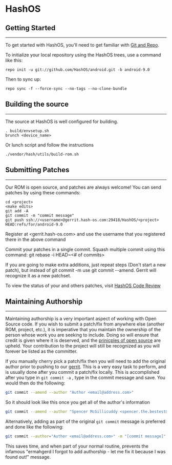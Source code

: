 HashOS
===========

## Getting Started ##
------------------

To get started with HashOS, you'll need to get
familiar with [Git and Repo](http://source.android.com/source/using-repo.html).

To initialize your local repository using the HashOS trees, use a command like this:

    repo init -u git://github.com/HashOS/android.git -b android-9.0
	
Then to sync up:

    repo sync -f --force-sync --no-tags --no-clone-bundle
	
## Building the source ##
------------------

The source at HashOS is well configured for building.

    . build/envsetup.sh
	brunch <device_name>

Or lunch script and follow the instructions

    ./vendor/hash/utils/build-rom.sh
	
## Submitting Patches ##
------------------
Our ROM is open source, and patches are always welcome!
You can send patches by using these commands:

    cd <project>
    <make edits>
    git add -A
    git commit -m "commit message"
    git push ssh://<username>@gerrit.hash-os.com:29418/HashOS/<project> HEAD:refs/for/android-9.0

Register at <gerrit.hash-os.com> and use the username that you registered there in the above command

Commit your patches in a single commit. Squash multiple commit using this command: git rebase -i HEAD~<# of commits>

If you are going to make extra additions, just repeat steps (Don't start a new patch), but instead of git commit -m
use git commit --amend. Gerrit will recognize it as a new patchset.

To view the status of your and others patches, visit [HashOS Code Review](https://gerrit.hash-os.com)

## Maintaining Authorship ##
----------------------
Maintaining authorship is a very important aspect of working with Open Source code. If you wish to submit a patch/fix
from anywhere else (another ROM, project, etc.), it is imperative that you maintain the ownership of the person whose
work you are seeking to include. Doing so will ensure that credit is given where it is deserved, and the [prinicples of open source](http://opensource.org/docs/osd)
are upheld. Your contribution to the project will still be recognized as you will forever be listed as the committer.

If you manually cherry pick a patch/fix then you will need to add the original author prior to pushing to our [gerrit](https://gerrit.hash-os.com).
This is a very easy task to perform, and is usually done after you commit a patch/fix locally. This is accomplished
after you type in `git commit -a` , type in the commit message and save. You would then do the following:

```bash
git commit --amend --author "Author <email@address.com>"
```

So it should look like this once you get all of the author's information

```bash
git commit --amend --author "Spencer McGillicuddy <spencer.the.bestest@gmail.com>"
```

Alternatively, adding as part of the original `git commit` message is preferred and done like the following:

```bash
git commit --author="Author <email@address.com>" -m "[commit message]"
```

This saves time, and when part of your normal routine, prevents the infamous "ermahgerd I forgot to add authorship -
let me fix it because I was found out!" message.
